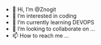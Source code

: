 - 👋 Hi, I’m @Znogit
- 👀 I’m interested in coding
- 🌱 I’m currently learning DEVOPS
- 💞️ I’m looking to collaborate on ...
- 📫 How to reach me ...

<!---
Znogit/Znogit is a ✨ special ✨ repository because its `README.md` (this file) appears on your GitHub profile.
You can click the Preview link to take a look at your changes.
--->
